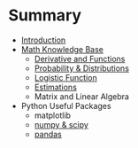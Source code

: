 # Summary

* [Introduction](README.md)
* [Math Knowledge Base](chapter1.md)
  * [Derivative and Functions](chapter1/derivative-and-functions.md)
  * [Probability & Distributions](chapter1/probability.md)
  * [Logistic Function](chapter1/logistic-function.md)
  * [Estimations](chapter1/estimations.md)
  * Matrix and Linear Algebra
* Python Useful Packages
  * matplotlib
  * [numpy & scipy](numpy-and-scipy.md)
  * [pandas](pandas.md)

